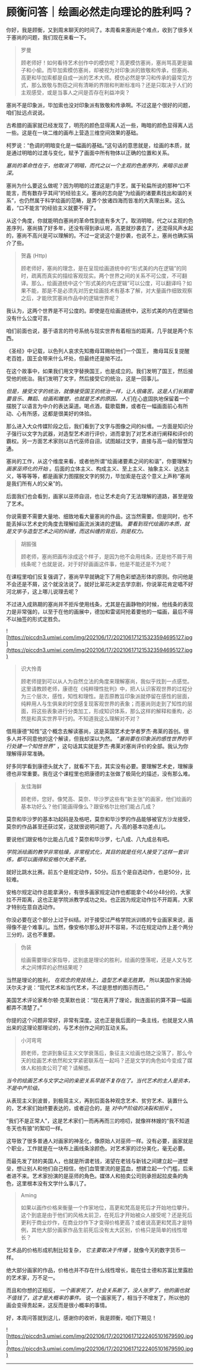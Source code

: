 # 顾衡问答｜绘画必然走向理论的胜利吗？

你好，我是顾衡，又到周末聊天的时间了。本周看来塞尚是个难点，收到了很多关于塞尚的问题，我们现在来看一下。

> 罗曼
> 
> 顾老师好！如何看待艺术创作中的模仿呢？高更模仿塞尚，塞尚骂高更是骗子和小偷。而毕加索模仿塞尚，却被视为对印象派的致敬和传承，但塞尚、高更和毕加索都是自成一派的艺术大师。模仿必然是学习和传承的最常见方式，那么致敬与剽窃之间有清晰的界限和判断标准吗？还是只取决于人们的主观感受，或是当事人之间是否存在利益冲突？

塞尚不是印象派，毕加索也没对印象派有致敬和传承啊。不过这是个很好的问题，咱们扯远点说说。

古希腊的画家就已经发现了，明亮的颜色显得离人近一些，晦暗的颜色显得离人远一些。这是在一块二维的画布上营造三维空间效果的基础。

柯罗说：“色调的明暗变化是一幅画的基础。”这句话的意思就是，绘画的本质，就是通过明暗的过渡与变化，赋予了画面中所有物体以正确的位置和关系。

 *塞尚的革命性在于，他取消了明暗，而代之以一个主观的色差序列，来暗示出景深。*

塞尚为什么要这么做呢？因为明暗的过渡这是门手艺，属于轮扁所说的那种“口不能言，而有数存乎其间”的经验主义。塞尚的志向是“为绘画的诸要素找出和谐的关系”，也仍然属于科学绘画的范畴，是弄个放诸四海而皆准的大真理出来。这么着，“口不能言”的经验主义就要不得了。

从这个角度，你就能明白塞尚的革命性到底有多大了。取消明暗，代之以主观的色差序列，塞尚搞了好多年，还没有得到承认呢，高更就抄袭去了，还混得风声水起的，塞尚不高兴是可以理解的。不过一定说这个是抄袭，也说不上，塞尚也确实狷介了些。

> 贺鑫 (Http)
> 
> 顾老师好，塞尚的理念，是在呈现绘画道统中的“形式美的内在逻辑”的同时，疏离而真实的描绘客观现实。两个世界之间的关系不可公度，不可翻译。那么，绘画道统中这个“形式美的内在逻辑”可以公度，可以翻译吗？如果不能，那是不是必须先对历史绘画技术有基本了解，对大量画作细致观察之后，才能欣赏塞尚作品中的逻辑世界呢？

我认为，这两个世界是不可公度的。即使是在绘画道统中，这形式美的内在逻辑也没有什么公度可言。

咱们前面也说，基于语言的符号系统与现实世界有着相当的距离，几乎就是两个东西。

《圣经》中记载，以色列人哀求先知撒母耳赐给他们一个国王， 撒母耳反复提醒老百姓，国王会带来什么坏处，但最终还是拗不过。

在这个故事中，如果我们用文字替换国王，也是成立的。我们发明了国王，然后接受他的统治。我们发明了文字，然后接受它的统治，这是一回事儿。

 *但是，接受文字的统治，就像接受国王的统治一样，让人很痛苦。这是人们长期需要音乐、舞蹈、绘画和雕塑，也就是艺术的原因。* 人们在心底固执地保留着一个摆脱了以语言为中介的表达渠道。喝点酒，载歌载舞，或者在一幅画面前心有所动、心有所感，这都是很美好的体验。

那么进入大众传媒阶段之后，我们看到了文字与图像之间的纠缠。一方面是知识分子强行以文字为武器，对造型艺术进行评价，进而拿到了对艺术进行阐释和评价的霸权。另一方面艺术家则以古代巫师自诩，试图越过文字，直接与高一级的智慧沟通。

塞尚的工作，从这个维度来看，或者他所谓“绘画诸要素之间的和谐”，你要理解为 *画家巫师化的开始* 。后面的立体主义、构成主义、至上主义、抽象主义、达达主义，等等等等，都是画家力图摆脱文字的努力，毕加索是在这个意义上声称“塞尚是我们所有人的父亲”的。

后面我们也会看到，画家以巫师自诩，也让艺术走向了无法理解的道路，甚至是毁了艺术。

你说需要不需要大量地、细致地看大量塞尚的作品，这当然需要。但是同时，也不能丢掉以艺术史的角度去理解绘画流派演进的逻辑。 *要看到现代绘画的本质，就是文字与造型艺术之间的纠缠，而这纠缠的背后，则是权力。*

> 胡振强
> 
> 顾老师，塞尚把画布涂成这个样子，是因为他不会用线条，还是他不屑于用线条呢？也就是说，对于好好画画这件事，他是不能还是不为呢？

在课程里咱们反复强调了，塞尚早早就确定下了用色彩塑造形体的原则。你问他是不会还是不屑，这个就没法说了。就好比翠花决定去学京剧，你说翠花肯定唱不好河北梆子，这上哪儿说理去呢？

不过进入成熟期的塞尚并不拒斥使用线条，尤其是在画静物的时候，他线条的表现力是非常强的，以至于在他的画展中，德加和雷诺阿抢着要他的一幅画，最后不得不以抽签的形式定胜负。

![https://piccdn3.umiwi.com/img/202106/17/202106171215323594695127.jpg](https://piccdn3.umiwi.com/img/202106/17/202106171215323594695127.jpg)

> 识大怜青
> 
> 顾老师提到可以从人为自然立法的角度来理解塞尚，我似乎找到一点感觉。这里请教顾老师，康德在《纯粹理性批判》中，把人认识客观世界的过程分为三个层次，感性，知性和理性。是否原教旨印象派就停留在感性的层面，纯粹用人与生俱来的时空感复现客观世界的表象；而塞尚则走到了知性的层面，将这些表象进行分类加工，形成知识体系，那么这样的解释和重构，必然是和真实世界平行的。不知道我这么理解对不对？

借用康德“知性”这个概念去解读塞尚，这是英国艺术史学者罗杰·弗莱的首创。很多人并不同意他的这个解读，但我却深以为然。 *“塞尚要在印象派的感性世界的平行处建一个知性世界”* ，这句话其实就是罗杰·弗莱对塞尚评价的全部。我认为你理解得非常准确。

好多同学看到康德头就大了，就看不下去，其实没有必要。要理解艺术史，理解康德也非常重要。我在这个课程里也把康德的主张做了极简化的描述，没有那么难。

> 友佳海鲜
> 
> 顾老师，您好。像梵高、莫奈、毕沙罗这些有“新主张”的画家，他们绘画的基本功好么？他们能画得像么？跟安格尔比他们能占几成？

莫奈和毕沙罗的基本功起码是及格吧，莫奈和毕沙罗的作品能够被官方沙龙接受，莫奈的作品甚至还获过奖，这就很说明问题了。凡·高的基本功差点儿。

要说他们跟安格尔比能占几成？莫奈和毕沙罗，七八成、八九成总有吧。

 *学院派绘画的教学非常枯燥，非常程式化，其目的就是任何人接受了这样一套训练，都可以画得和安格尔大差不差。*

就好比跳水比赛。前五个是规定动作，50分。后五个是自选动作，也是50分，比较难。

安格尔规定动作总能拿满分，有很多画家规定动作也都能拿个46分48分的，大家拉不开距离，这也正是学院派教学成功之处。也正因为规定动作拉不开距离，大家才特别在意自选动作。

你没必要在这个部分上过于纠结。对于接受过严格学院派训练的专业画家来说，画得像不是个难事儿。当然，像安格尔那么好并不容易，不过在规定动作上差个两分三分的，这也不重要。

> 伪装
> 
> 绘画需要理论家指导，这到底是理论的胜利，绘画的堕落呢，还是人文与艺术之间博弈的必然结果呢？

当然是理论的胜利， *在观念的竞技场上，造型艺术毫无胜算。* 所以美国作家汤姆·沃尔夫才说：“现代艺术和当代艺术，不过是思想的图示而已。”

美国艺术评论家希尔顿·克莱默也说：“现在离开了理论，我连面前的算不算一幅画都弄不清楚了。”

你提的这个问题非常好，非常有深度。这也正是我后面的一条主线，也就是文人搞出来的这理论那理论的，与艺术创作之间的互动关系。

> 小河弯弯
> 
> 顾老师，您讲到象征主义文学衰落后，象征主义绘画也随之没落了，那么今天的绘画艺术依然和文学紧密联系在一起吗？还是文学的角色如今变成了媒体人和拍卖公司了呢？请解惑。

 *当今的绘画艺术与文学之间的亲密关系早就不复存在了。当代艺术的主人是资本，不是中产阶级。*

从表现主义到波普，到极简主义，再到后面各种观念艺术、贫穷艺术、装置什么的，艺术家们始终要表达的，或者迎合的，是 *对中产阶级的决裂和拒斥* 。

“我们不是正常人”，这是艺术家们一而再再而三的唠叨，就像祥林嫂的“我不知道冬天也有狼”的絮叨一样。

这导致了很多普通人对画家的神圣化，像原始人对巫师一样。没有必要，画家就是个职业，工作就是在一块布上画线条涂颜色。对艺术家的过分美化，毫无必要。

而最先发了财的美国人，也就是所谓老钱，渴望在老钱与新钱之间建立起一道壁垒，想让别人和他们自己相信，他们血管里流的是蓝血，想建立起一个门槛，后来者进不来。艺术家扮演的是巫师的角色。媒体人和拍卖公司则承担起拉皮条的角色，这里根本没有文学什么事儿了。

> Aming
> 
> 如果以画作价格来衡量一个作家地位，高更和梵高是死后才开始地位攀升。这个到底是由于他们的风格太前卫，在死后才开始被众人接受呢？还是死后更利于商业炒作，在商业炒作下才变得价格更高？或者说高更和梵高才是特例，其他大部分画家作品生前死后没有太大区别，价格只是简单的线性增长？

艺术品的价格形成机制比较复杂， *它主要取决于传播* ，就像今天的数字货币一样。

绝大部分画家的作品，价格也并不存在什么线性增长，能在佳士德和苏富比里露脸的艺术家，万不足一。

而且和你想的正相反， *一个画家死了，社会关系断了，没人张罗了，他的画也就不值钱了，这才是大概率的事件。* 说一个画家死了，相当于不增发了，所以他的画会变得贵起来，这反而是很小概率的事情。

好，本周问答就到这儿，感谢你的收听，我是顾衡，咱们下期见！

![https://piccdn3.umiwi.com/img/202106/17/202106171222405101679590.jpg](https://piccdn3.umiwi.com/img/202106/17/202106171222405101679590.jpg)

---
